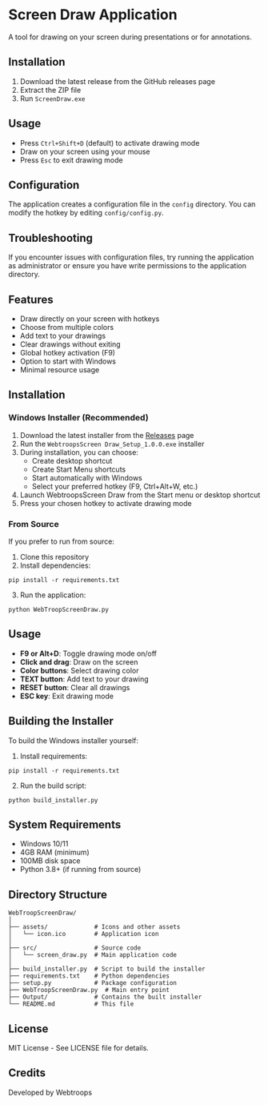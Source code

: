 # Screen Draw Application

A tool for drawing on your screen during presentations or for annotations.

## Installation

1. Download the latest release from the GitHub releases page
2. Extract the ZIP file
3. Run `ScreenDraw.exe`

## Usage

- Press `Ctrl+Shift+D` (default) to activate drawing mode
- Draw on your screen using your mouse
- Press `Esc` to exit drawing mode

## Configuration

The application creates a configuration file in the `config` directory. You can modify the hotkey by editing `config/config.py`.

## Troubleshooting

If you encounter issues with configuration files, try running the application as administrator or ensure you have write permissions to the application directory.

## Features

- Draw directly on your screen with hotkeys
- Choose from multiple colors
- Add text to your drawings
- Clear drawings without exiting
- Global hotkey activation (F9)
- Option to start with Windows
- Minimal resource usage

## Installation

### Windows Installer (Recommended)

1. Download the latest installer from the [Releases](https://github.com/varun-devops/Screen-Draw/releases) page
2. Run the `WebtroopsScreen Draw_Setup_1.0.0.exe` installer
3. During installation, you can choose:
   - Create desktop shortcut
   - Create Start Menu shortcuts
   - Start automatically with Windows
   - Select your preferred hotkey (F9, Ctrl+Alt+W, etc.)
4. Launch WebtroopsScreen Draw from the Start menu or desktop shortcut
5. Press your chosen hotkey to activate drawing mode

### From Source

If you prefer to run from source:

1. Clone this repository
2. Install dependencies:
```
pip install -r requirements.txt
```
3. Run the application:
```
python WebTroopScreenDraw.py
```

## Usage

- **F9 or Alt+D**: Toggle drawing mode on/off
- **Click and drag**: Draw on the screen
- **Color buttons**: Select drawing color
- **TEXT button**: Add text to your drawing
- **RESET button**: Clear all drawings
- **ESC key**: Exit drawing mode

## Building the Installer

To build the Windows installer yourself:

1. Install requirements:
```
pip install -r requirements.txt
```

2. Run the build script:
```
python build_installer.py
```

## System Requirements

- Windows 10/11
- 4GB RAM (minimum)
- 100MB disk space
- Python 3.8+ (if running from source)

## Directory Structure

```
WebTroopScreenDraw/
│
├── assets/             # Icons and other assets
│   └── icon.ico        # Application icon
│
├── src/                # Source code
│   └── screen_draw.py  # Main application code
│
├── build_installer.py  # Script to build the installer
├── requirements.txt    # Python dependencies
├── setup.py            # Package configuration
├── WebTroopScreenDraw.py  # Main entry point
├── Output/             # Contains the built installer
└── README.md           # This file
```

## License

MIT License - See LICENSE file for details.

## Credits

Developed by Webtroops
